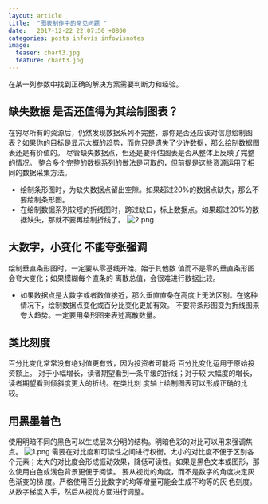 ```yaml
---
layout: article
title:  "图表制作中的常见问题 "
date:   2017-12-22 22:07:50 +0800
categories: posts infovis infovisnotes
image:
  teaser: chart3.jpg
  feature: chart3.jpg
---
```

在某一列参数中找到正确的解决方案需要判断力和经验。

## 缺失数据  是否还值得为其绘制图表？
在穷尽所有的资源后，仍然发现数据系列不完整，那你是否还应该对信息绘制图表？如果你的目标是显示大概的趋势，而你只是遗失了少许数据，那么绘制数据图表还是有价值的。
尽管缺失数据点，但还是要评估图表是否从整体上反映了完整的情况。
整合多个完整的数据系列的做法是可取的，但前提是这些资源运用了相同的数据采集方法。
- 绘制条形图时，为缺失数据点留出空隙。如果超过20%的数据点缺失，那么不要绘制条形图。
- 在绘制数据系列较短的折线图时，跨过缺口，标上数据点。如果超过20%的数据缺失，那就不要再绘制折线了。
![2.png](https://i.loli.net/2018/01/07/5a520d246d2dc.png)

## 大数字，小变化  不能夸张强调
绘制垂直条形图时，一定要从零基线开始。始于其他数 值而不是零的垂直条形图会夸大变化；如果模糊每个直条的 离散总值，会很难进行数据比较。
- 如果数据点是大数字或者数值接近，那么垂直直条在高度上无法区别。在这种情况下，绘制数据点变化或百分比变化更加有效。 不要将条形图变为折线图来夸大趋势。一定要用条形图来表述离散数量。

## 类比刻度 
百分比变化常常没有绝对值更有效，因为投资者可能将 百分比变化运用于原始投资额上。
对于小幅增长，读者期望看到一条平缓的折线；对于较 大幅度的增长，读者期望看到倾斜度更大的折线。在类比刻 度轴上绘制图表可以形成正确的比较。

## 用黑墨着色
使用明暗不同的黑色可以生成层次分明的结构。明暗色彩的对比可以用来强调焦点。
![1.png](https://i.loli.net/2018/01/07/5a520cb295d8f.png)
需要在对比度和可读性之间进行权衡。太小的对比度不便于区别各个元素；太大的对比度会形成振动效果，降低可读性。如果是黑色文本或图形，那么使用白色或浅色背景更便于阅读。
要从视觉的角度，而不是数字的角度决定灰色渐变的梯 度。严格使用百分比数字的均等增量可能会生成不均等的灰 色刻度。从数字梯度入手，然后从视觉方面进行调整。

